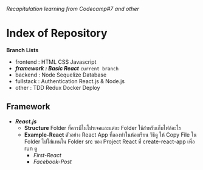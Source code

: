 _Recapitulation learning from Codecamp#7 and other_

# Index of Repository

**Branch Lists**

- frontend : HTML CSS Javascript
- **_framework : Basic React_** `current branch`
- backend : Node Sequelize Database
- fullstack : Authentication React.js & Node.js
- other : TDD Redux Docker Deploy

## Framework

- **_React.js_**
  - **Structure**
    Folder ที่ควรมีในโปรเจคและแต่ละ Folder ใช้สำหรับเก็บไฟล์อะไร
  - **Example-React**
    ตัวอย่าง React App ที่ลองทำในห้องเรียน วิธีดู ให้ Copy File ใน Folder ไปใส่แทนใน Folder src ของ Project React ที่ create-react-app เพื่อ run ดู
    - _First-React_
    - _Facebook-Post_

<!-- - **_Angular.js_**
- **_Vue.js_** -->
